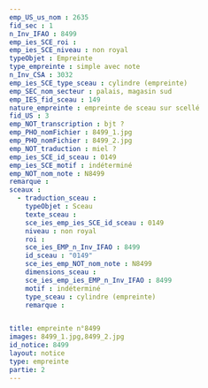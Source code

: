 ```yaml
---
emp_US_us_nom : 2635
fid_sec : 1
n_Inv_IFAO : 8499
emp_ies_SCE_roi : 
emp_ies_SCE_niveau : non royal
typeObjet : Empreinte
type_empreinte : simple avec note
n_Inv_CSA : 3032
emp_ies_SCE_type_sceau : cylindre (empreinte)
emp_SEC_nom_secteur : palais, magasin sud
emp_IES_fid_sceau : 149
nature_empreinte : empreinte de sceau sur scellé
fid_US : 3
emp_NOT_transcription : bjt ?
emp_PHO_nomFichier : 8499_1.jpg
emp_PHO_nomFichier : 8499_2.jpg
emp_NOT_traduction : miel ?
emp_ies_SCE_id_sceau : 0149
emp_ies_SCE_motif : indéterminé
emp_NOT_nom_note : N8499
remarque : 
sceaux :
  - traduction_sceau : 
    typeObjet : Sceau
    texte_sceau : 
    sce_ies_emp_ies_SCE_id_sceau : 0149
    niveau : non royal
    roi : 
    sce_ies_EMP_n_Inv_IFAO : 8499
    id_sceau : "0149"
    sce_ies_emp_NOT_nom_note : N8499
    dimensions_sceau : 
    sce_ies_emp_ies_EMP_n_Inv_IFAO : 8499
    motif : indéterminé
    type_sceau : cylindre (empreinte)
    remarque : 


title: empreinte n°8499
images: 8499_1.jpg,8499_2.jpg
id_notice: 8499
layout: notice
type: empreinte
partie: 2
---
```

